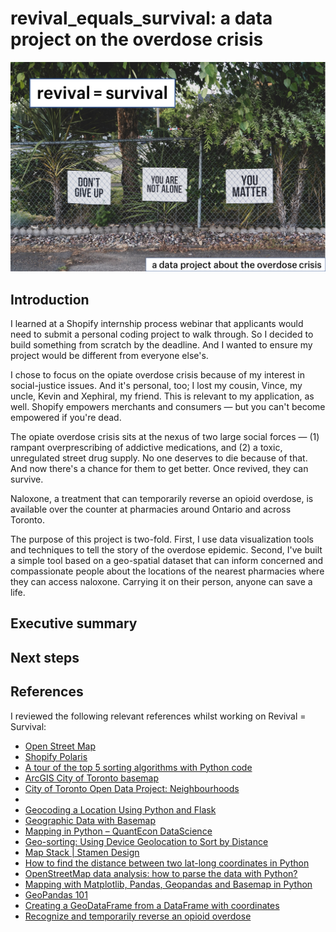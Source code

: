 # revival_equals_survival: a data project on the overdose crisis

<img src="img/revival_hero_image-dan-meyers-unsplash.png">

## Introduction
I learned at a Shopify internship process webinar that applicants would need to submit a personal coding project to walk through. So I decided to build something from scratch by the deadline. And I wanted to ensure my project would be different from everyone else's. 

I chose to focus on the opiate overdose crisis because of my interest in social-justice issues. And it's personal, too; I lost my cousin, Vince, my uncle, Kevin and Xephiral, my friend. This is relevant to my application, as well. Shopify empowers merchants and consumers — but you can't become empowered if you're dead. 

The opiate overdose crisis sits at the nexus of two large social forces — (1) rampant overprescribing of addictive medications, and (2) a toxic, unregulated street drug supply. No one deserves to die because of that. And now there's a chance for them to get better. Once revived, they can survive.

Naloxone, a treatment that can temporarily reverse an opioid overdose, is available over the counter at pharmacies around Ontario and across Toronto. 

The purpose of this project is two-fold. First, I use data visualization tools and techniques to tell the story of the overdose epidemic. Second, I've built a simple tool based on a geo-spatial dataset that can inform concerned and compassionate people about the locations of the nearest pharmacies where they can access naloxone. Carrying it on their person, anyone can save a life. 





## Executive summary

## Next steps

## References
I reviewed the following relevant references whilst working on Revival = Survival:
<ul> 
<li><a href='http://www.openstreetmap.org'>Open Street Map</a></li>
<li><a href='https://polaris.shopify.com'>Shopify Polaris</a></li>
<li><a href='https://medium.com/@george.seif94/a-tour-of-the-top-5-sorting-algorithms-with-python-code-43ea9aa02889'>A tour of the top 5 sorting algorithms with Python code</a></li>
<li><a href='https://www.arcgis.com/home/webmap/viewer.html?webmap=b44592265a7e405d95be7d811e1a52ef'>ArcGIS City of Toronto basemap</a></li>
<li><a href='https://open.toronto.ca/dataset/neighbourhoods/'>City of Toronto Open Data Project: Neighbourhoods</a></li>
<li><a href='https://medium.com/@lisachen_7431/using-folium-to-visualize-distribution-of-public-services-in-140-toronto-neighbourhoods-e53271b7f43f?sk=cac47558e62ead38bd07e0e335f49c44&fbclid=IwAR2N5CnDwXumLtgUajXNiEWy8SP8IFGah8klYc8eIhkki-mOeel6YrJATDo'></a></li>
<li><a href='https://developer.here.com/blog/understanding-geocoding-with-python'>Geocoding a Location Using Python and Flask</a></li> 
<li><a href='https://jakevdp.github.io/PythonDataScienceHandbook/04.13-geographic-data-with-basemap.html'>Geographic Data with Basemap</a></li>
<li><a href='https://datascience.quantecon.org/applications/maps.html'>Mapping in Python – QuantEcon DataScience</a></li>
<li><a href='https://mobiforge.com/design-development/geo-sorting-using-device-geolocation-to-sort-distance'>Geo-sorting: Using Device Geolocation to Sort by Distance</a></li>
<li><a href='http://maps.stamen.com'>Map Stack | Stamen Design</a></li>
<li><a href='https://www.kite.com/python/answers/how-to-find-the-distance-between-two-lat-long-coordinates-in-python'>How to find the distance between two lat-long coordinates in Python</a></li>
<li><a href='https://oslandia.com/en/2017/07/03/openstreetmap-data-analysis-how-to-parse-the-data-with-python/'>OpenStreetMap data analysis: how to parse the data with Python?</li></a>
<li><a href='https://towardsdatascience.com/mapping-with-matplotlib-pandas-geopandas-and-basemap-in-python-d11b57ab5dac'>Mapping with Matplotlib, Pandas, Geopandas and Basemap in Python</a></li>
<li><a href='https://towardsdatascience.com/geopandas-101-plot-any-data-with-a-latitude-and-longitude-on-a-map-98e01944b972'>GeoPandas 101</a></li>
<li><a href='https://geopandas.readthedocs.io/en/latest/gallery/create_geopandas_from_pandas.html'>Creating a GeoDataFrame from a DataFrame with coordinates</a></li>
<li><a href='https://www.ontario.ca/page/get-naloxone-kits-free'>Recognize and temporarily reverse an opioid overdose</a></li>
</ul>
